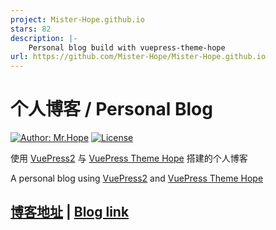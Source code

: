 ```yaml
---
project: Mister-Hope.github.io
stars: 82
description: |-
    Personal blog build with vuepress-theme-hope
url: https://github.com/Mister-Hope/Mister-Hope.github.io
---
```


# 个人博客 / Personal Blog

[![Author: Mr.Hope](https://img.shields.io/badge/Author-Mr.Hope-blue.svg?style=for-the-badge)](https://mister-hope.com)
[![License](https://img.shields.io/github/license/mister-hope/mister-hope.github.io?style=for-the-badge)](https://github.com/Mister-Hope/Mister-Hope.github.io/blob/master/LICENSE)

使用 [VuePress2](https://vuejs.press/zh/) 与 [VuePress Theme Hope](https://theme-hope.vuejs.press/zh/) 搭建的个人博客

A personal blog using [VuePress2](https://vuejs.press/) and [VuePress Theme Hope](https://theme-hope.vuejs.press/)

## [博客地址](https://mister-hope.com) | [Blog link](https://mister-hope.github.io)

